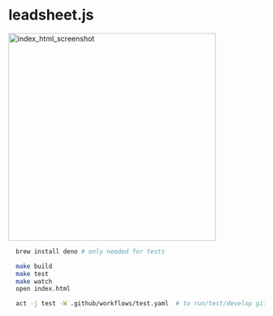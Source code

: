 # leadsheet.js

<img width="408" alt="index_html_screenshot" src="https://github.com/pje/leadsheet.js/assets/319655/e9180bb9-4e0d-439d-ae96-7a0b6950c48a">

```bash
  brew install deno # only needed for tests

  make build
  make test
  make watch
  open index.html

  act -j test -W .github/workflows/test.yaml  # to run/test/develop github actions locally
```
